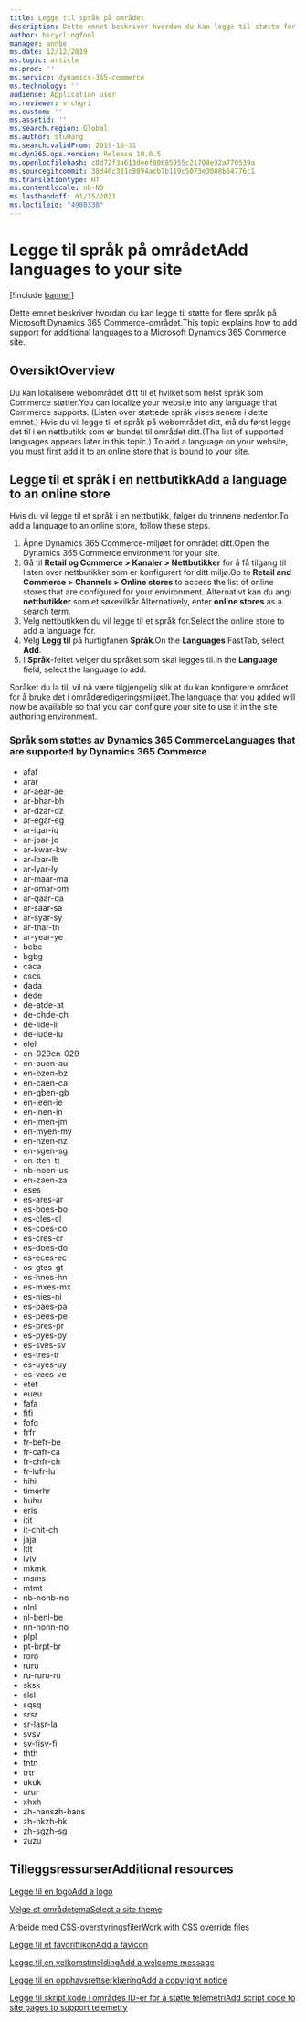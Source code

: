 ```yaml
---
title: Legge til språk på området
description: Dette emnet beskriver hvordan du kan legge til støtte for flere språk på Microsoft Dynamics 365 Commerce-området.
author: bicyclingfool
manager: annbe
ms.date: 12/12/2019
ms.topic: article
ms.prod: ''
ms.service: dynamics-365-commerce
ms.technology: ''
audience: Application user
ms.reviewer: v-chgri
ms.custom: ''
ms.assetid: ''
ms.search.region: Global
ms.author: StuHarg
ms.search.validFrom: 2019-10-31
ms.dyn365.ops.version: Release 10.0.5
ms.openlocfilehash: c8d72f3a613deef80685955c21708e32a770539a
ms.sourcegitcommit: 38d40c331c8894acb7b119c5073e3088b54776c1
ms.translationtype: HT
ms.contentlocale: nb-NO
ms.lasthandoff: 01/15/2021
ms.locfileid: "4980338"
---
```

# <a name="add-languages-to-your-site"></a><span data-ttu-id="91d00-103">Legge til språk på området</span><span class="sxs-lookup"><span data-stu-id="91d00-103">Add languages to your site</span></span>


[!include [banner](includes/banner.md)]

<span data-ttu-id="91d00-104">Dette emnet beskriver hvordan du kan legge til støtte for flere språk på Microsoft Dynamics 365 Commerce-området.</span><span class="sxs-lookup"><span data-stu-id="91d00-104">This topic explains how to add support for additional languages to a Microsoft Dynamics 365 Commerce site.</span></span>

## <a name="overview"></a><span data-ttu-id="91d00-105">Oversikt</span><span class="sxs-lookup"><span data-stu-id="91d00-105">Overview</span></span>

<span data-ttu-id="91d00-106">Du kan lokalisere webområdet ditt til et hvilket som helst språk som Commerce støtter.</span><span class="sxs-lookup"><span data-stu-id="91d00-106">You can localize your website into any language that Commerce supports.</span></span> <span data-ttu-id="91d00-107">(Listen over støttede språk vises senere i dette emnet.) Hvis du vil legge til et språk på webområdet ditt, må du først legge det til i en nettbutikk som er bundet til området ditt.</span><span class="sxs-lookup"><span data-stu-id="91d00-107">(The list of supported languages appears later in this topic.) To add a language on your website, you must first add it to an online store that is bound to your site.</span></span>

## <a name="add-a-language-to-an-online-store"></a><span data-ttu-id="91d00-108">Legge til et språk i en nettbutikk</span><span class="sxs-lookup"><span data-stu-id="91d00-108">Add a language to an online store</span></span>

<span data-ttu-id="91d00-109">Hvis du vil legge til et språk i en nettbutikk, følger du trinnene nedenfor.</span><span class="sxs-lookup"><span data-stu-id="91d00-109">To add a language to an online store, follow these steps.</span></span>

1. <span data-ttu-id="91d00-110">Åpne Dynamics 365 Commerce-miljøet for området ditt.</span><span class="sxs-lookup"><span data-stu-id="91d00-110">Open the Dynamics 365 Commerce environment for your site.</span></span>
1. <span data-ttu-id="91d00-111">Gå til **Retail og Commerce \> Kanaler \> Nettbutikker** for å få tilgang til listen over nettbutikker som er konfigurert for ditt miljø.</span><span class="sxs-lookup"><span data-stu-id="91d00-111">Go to **Retail and Commerce \> Channels \> Online stores** to access the list of online stores that are configured for your environment.</span></span> <span data-ttu-id="91d00-112">Alternativt kan du angi **nettbutikker** som et søkevilkår.</span><span class="sxs-lookup"><span data-stu-id="91d00-112">Alternatively, enter **online stores** as a search term.</span></span>
1. <span data-ttu-id="91d00-113">Velg nettbutikken du vil legge til et språk for.</span><span class="sxs-lookup"><span data-stu-id="91d00-113">Select the online store to add a language for.</span></span>
1. <span data-ttu-id="91d00-114">Velg **Legg til** på hurtigfanen **Språk**.</span><span class="sxs-lookup"><span data-stu-id="91d00-114">On the **Languages** FastTab, select **Add**.</span></span>
1. <span data-ttu-id="91d00-115">I **Språk**-feltet velger du språket som skal legges til.</span><span class="sxs-lookup"><span data-stu-id="91d00-115">In the **Language** field, select the language to add.</span></span>

<span data-ttu-id="91d00-116">Språket du la til, vil nå være tilgjengelig slik at du kan konfigurere området for å bruke det i områderedigeringsmiljøet.</span><span class="sxs-lookup"><span data-stu-id="91d00-116">The language that you added will now be available so that you can configure your site to use it in the site authoring environment.</span></span>

### <a name="languages-that-are-supported-by-dynamics-365-commerce"></a><span data-ttu-id="91d00-117">Språk som støttes av Dynamics 365 Commerce</span><span class="sxs-lookup"><span data-stu-id="91d00-117">Languages that are supported by Dynamics 365 Commerce</span></span>

- <span data-ttu-id="91d00-118">af</span><span class="sxs-lookup"><span data-stu-id="91d00-118">af</span></span>
- <span data-ttu-id="91d00-119">ar</span><span class="sxs-lookup"><span data-stu-id="91d00-119">ar</span></span>
- <span data-ttu-id="91d00-120">ar-ae</span><span class="sxs-lookup"><span data-stu-id="91d00-120">ar-ae</span></span>
- <span data-ttu-id="91d00-121">ar-bh</span><span class="sxs-lookup"><span data-stu-id="91d00-121">ar-bh</span></span>
- <span data-ttu-id="91d00-122">ar-dz</span><span class="sxs-lookup"><span data-stu-id="91d00-122">ar-dz</span></span>
- <span data-ttu-id="91d00-123">ar-eg</span><span class="sxs-lookup"><span data-stu-id="91d00-123">ar-eg</span></span>
- <span data-ttu-id="91d00-124">ar-iq</span><span class="sxs-lookup"><span data-stu-id="91d00-124">ar-iq</span></span>
- <span data-ttu-id="91d00-125">ar-jo</span><span class="sxs-lookup"><span data-stu-id="91d00-125">ar-jo</span></span>
- <span data-ttu-id="91d00-126">ar-kw</span><span class="sxs-lookup"><span data-stu-id="91d00-126">ar-kw</span></span>
- <span data-ttu-id="91d00-127">ar-lb</span><span class="sxs-lookup"><span data-stu-id="91d00-127">ar-lb</span></span>
- <span data-ttu-id="91d00-128">ar-ly</span><span class="sxs-lookup"><span data-stu-id="91d00-128">ar-ly</span></span>
- <span data-ttu-id="91d00-129">ar-ma</span><span class="sxs-lookup"><span data-stu-id="91d00-129">ar-ma</span></span>
- <span data-ttu-id="91d00-130">ar-om</span><span class="sxs-lookup"><span data-stu-id="91d00-130">ar-om</span></span>
- <span data-ttu-id="91d00-131">ar-qa</span><span class="sxs-lookup"><span data-stu-id="91d00-131">ar-qa</span></span>
- <span data-ttu-id="91d00-132">ar-sa</span><span class="sxs-lookup"><span data-stu-id="91d00-132">ar-sa</span></span>
- <span data-ttu-id="91d00-133">ar-sy</span><span class="sxs-lookup"><span data-stu-id="91d00-133">ar-sy</span></span>
- <span data-ttu-id="91d00-134">ar-tn</span><span class="sxs-lookup"><span data-stu-id="91d00-134">ar-tn</span></span>
- <span data-ttu-id="91d00-135">ar-ye</span><span class="sxs-lookup"><span data-stu-id="91d00-135">ar-ye</span></span>
- <span data-ttu-id="91d00-136">be</span><span class="sxs-lookup"><span data-stu-id="91d00-136">be</span></span>
- <span data-ttu-id="91d00-137">bg</span><span class="sxs-lookup"><span data-stu-id="91d00-137">bg</span></span>
- <span data-ttu-id="91d00-138">ca</span><span class="sxs-lookup"><span data-stu-id="91d00-138">ca</span></span>
- <span data-ttu-id="91d00-139">cs</span><span class="sxs-lookup"><span data-stu-id="91d00-139">cs</span></span>
- <span data-ttu-id="91d00-140">da</span><span class="sxs-lookup"><span data-stu-id="91d00-140">da</span></span>
- <span data-ttu-id="91d00-141">de</span><span class="sxs-lookup"><span data-stu-id="91d00-141">de</span></span>
- <span data-ttu-id="91d00-142">de-at</span><span class="sxs-lookup"><span data-stu-id="91d00-142">de-at</span></span>
- <span data-ttu-id="91d00-143">de-ch</span><span class="sxs-lookup"><span data-stu-id="91d00-143">de-ch</span></span>
- <span data-ttu-id="91d00-144">de-li</span><span class="sxs-lookup"><span data-stu-id="91d00-144">de-li</span></span>
- <span data-ttu-id="91d00-145">de-lu</span><span class="sxs-lookup"><span data-stu-id="91d00-145">de-lu</span></span>
- <span data-ttu-id="91d00-146">el</span><span class="sxs-lookup"><span data-stu-id="91d00-146">el</span></span>
- <span data-ttu-id="91d00-147">en-029</span><span class="sxs-lookup"><span data-stu-id="91d00-147">en-029</span></span>
- <span data-ttu-id="91d00-148">en-au</span><span class="sxs-lookup"><span data-stu-id="91d00-148">en-au</span></span>
- <span data-ttu-id="91d00-149">en-bz</span><span class="sxs-lookup"><span data-stu-id="91d00-149">en-bz</span></span>
- <span data-ttu-id="91d00-150">en-ca</span><span class="sxs-lookup"><span data-stu-id="91d00-150">en-ca</span></span>
- <span data-ttu-id="91d00-151">en-gb</span><span class="sxs-lookup"><span data-stu-id="91d00-151">en-gb</span></span>
- <span data-ttu-id="91d00-152">en-ie</span><span class="sxs-lookup"><span data-stu-id="91d00-152">en-ie</span></span>
- <span data-ttu-id="91d00-153">en-in</span><span class="sxs-lookup"><span data-stu-id="91d00-153">en-in</span></span>
- <span data-ttu-id="91d00-154">en-jm</span><span class="sxs-lookup"><span data-stu-id="91d00-154">en-jm</span></span>
- <span data-ttu-id="91d00-155">en-my</span><span class="sxs-lookup"><span data-stu-id="91d00-155">en-my</span></span>
- <span data-ttu-id="91d00-156">en-nz</span><span class="sxs-lookup"><span data-stu-id="91d00-156">en-nz</span></span>
- <span data-ttu-id="91d00-157">en-sg</span><span class="sxs-lookup"><span data-stu-id="91d00-157">en-sg</span></span>
- <span data-ttu-id="91d00-158">en-tt</span><span class="sxs-lookup"><span data-stu-id="91d00-158">en-tt</span></span>
- <span data-ttu-id="91d00-159">nb-no</span><span class="sxs-lookup"><span data-stu-id="91d00-159">en-us</span></span>
- <span data-ttu-id="91d00-160">en-za</span><span class="sxs-lookup"><span data-stu-id="91d00-160">en-za</span></span>
- <span data-ttu-id="91d00-161">es</span><span class="sxs-lookup"><span data-stu-id="91d00-161">es</span></span>
- <span data-ttu-id="91d00-162">es-ar</span><span class="sxs-lookup"><span data-stu-id="91d00-162">es-ar</span></span>
- <span data-ttu-id="91d00-163">es-bo</span><span class="sxs-lookup"><span data-stu-id="91d00-163">es-bo</span></span>
- <span data-ttu-id="91d00-164">es-cl</span><span class="sxs-lookup"><span data-stu-id="91d00-164">es-cl</span></span>
- <span data-ttu-id="91d00-165">es-co</span><span class="sxs-lookup"><span data-stu-id="91d00-165">es-co</span></span>
- <span data-ttu-id="91d00-166">es-cr</span><span class="sxs-lookup"><span data-stu-id="91d00-166">es-cr</span></span>
- <span data-ttu-id="91d00-167">es-do</span><span class="sxs-lookup"><span data-stu-id="91d00-167">es-do</span></span>
- <span data-ttu-id="91d00-168">es-ec</span><span class="sxs-lookup"><span data-stu-id="91d00-168">es-ec</span></span>
- <span data-ttu-id="91d00-169">es-gt</span><span class="sxs-lookup"><span data-stu-id="91d00-169">es-gt</span></span>
- <span data-ttu-id="91d00-170">es-hn</span><span class="sxs-lookup"><span data-stu-id="91d00-170">es-hn</span></span>
- <span data-ttu-id="91d00-171">es-mx</span><span class="sxs-lookup"><span data-stu-id="91d00-171">es-mx</span></span>
- <span data-ttu-id="91d00-172">es-ni</span><span class="sxs-lookup"><span data-stu-id="91d00-172">es-ni</span></span>
- <span data-ttu-id="91d00-173">es-pa</span><span class="sxs-lookup"><span data-stu-id="91d00-173">es-pa</span></span>
- <span data-ttu-id="91d00-174">es-pe</span><span class="sxs-lookup"><span data-stu-id="91d00-174">es-pe</span></span>
- <span data-ttu-id="91d00-175">es-pr</span><span class="sxs-lookup"><span data-stu-id="91d00-175">es-pr</span></span>
- <span data-ttu-id="91d00-176">es-py</span><span class="sxs-lookup"><span data-stu-id="91d00-176">es-py</span></span>
- <span data-ttu-id="91d00-177">es-sv</span><span class="sxs-lookup"><span data-stu-id="91d00-177">es-sv</span></span>
- <span data-ttu-id="91d00-178">es-tr</span><span class="sxs-lookup"><span data-stu-id="91d00-178">es-tr</span></span>
- <span data-ttu-id="91d00-179">es-uy</span><span class="sxs-lookup"><span data-stu-id="91d00-179">es-uy</span></span>
- <span data-ttu-id="91d00-180">es-ve</span><span class="sxs-lookup"><span data-stu-id="91d00-180">es-ve</span></span>
- <span data-ttu-id="91d00-181">et</span><span class="sxs-lookup"><span data-stu-id="91d00-181">et</span></span>
- <span data-ttu-id="91d00-182">eu</span><span class="sxs-lookup"><span data-stu-id="91d00-182">eu</span></span>
- <span data-ttu-id="91d00-183">fa</span><span class="sxs-lookup"><span data-stu-id="91d00-183">fa</span></span>
- <span data-ttu-id="91d00-184">fi</span><span class="sxs-lookup"><span data-stu-id="91d00-184">fi</span></span>
- <span data-ttu-id="91d00-185">fo</span><span class="sxs-lookup"><span data-stu-id="91d00-185">fo</span></span>
- <span data-ttu-id="91d00-186">fr</span><span class="sxs-lookup"><span data-stu-id="91d00-186">fr</span></span>
- <span data-ttu-id="91d00-187">fr-be</span><span class="sxs-lookup"><span data-stu-id="91d00-187">fr-be</span></span>
- <span data-ttu-id="91d00-188">fr-ca</span><span class="sxs-lookup"><span data-stu-id="91d00-188">fr-ca</span></span>
- <span data-ttu-id="91d00-189">fr-ch</span><span class="sxs-lookup"><span data-stu-id="91d00-189">fr-ch</span></span>
- <span data-ttu-id="91d00-190">fr-lu</span><span class="sxs-lookup"><span data-stu-id="91d00-190">fr-lu</span></span>
- <span data-ttu-id="91d00-191">hi</span><span class="sxs-lookup"><span data-stu-id="91d00-191">hi</span></span>
- <span data-ttu-id="91d00-192">timer</span><span class="sxs-lookup"><span data-stu-id="91d00-192">hr</span></span>
- <span data-ttu-id="91d00-193">hu</span><span class="sxs-lookup"><span data-stu-id="91d00-193">hu</span></span>
- <span data-ttu-id="91d00-194">er</span><span class="sxs-lookup"><span data-stu-id="91d00-194">is</span></span>
- <span data-ttu-id="91d00-195">it</span><span class="sxs-lookup"><span data-stu-id="91d00-195">it</span></span>
- <span data-ttu-id="91d00-196">it-ch</span><span class="sxs-lookup"><span data-stu-id="91d00-196">it-ch</span></span>
- <span data-ttu-id="91d00-197">ja</span><span class="sxs-lookup"><span data-stu-id="91d00-197">ja</span></span>
- <span data-ttu-id="91d00-198">lt</span><span class="sxs-lookup"><span data-stu-id="91d00-198">lt</span></span>
- <span data-ttu-id="91d00-199">lv</span><span class="sxs-lookup"><span data-stu-id="91d00-199">lv</span></span>
- <span data-ttu-id="91d00-200">mk</span><span class="sxs-lookup"><span data-stu-id="91d00-200">mk</span></span>
- <span data-ttu-id="91d00-201">ms</span><span class="sxs-lookup"><span data-stu-id="91d00-201">ms</span></span>
- <span data-ttu-id="91d00-202">mt</span><span class="sxs-lookup"><span data-stu-id="91d00-202">mt</span></span>
- <span data-ttu-id="91d00-203">nb-no</span><span class="sxs-lookup"><span data-stu-id="91d00-203">nb-no</span></span>
- <span data-ttu-id="91d00-204">nl</span><span class="sxs-lookup"><span data-stu-id="91d00-204">nl</span></span>
- <span data-ttu-id="91d00-205">nl-be</span><span class="sxs-lookup"><span data-stu-id="91d00-205">nl-be</span></span>
- <span data-ttu-id="91d00-206">nn-no</span><span class="sxs-lookup"><span data-stu-id="91d00-206">nn-no</span></span>
- <span data-ttu-id="91d00-207">pl</span><span class="sxs-lookup"><span data-stu-id="91d00-207">pl</span></span>
- <span data-ttu-id="91d00-208">pt-br</span><span class="sxs-lookup"><span data-stu-id="91d00-208">pt-br</span></span>
- <span data-ttu-id="91d00-209">ro</span><span class="sxs-lookup"><span data-stu-id="91d00-209">ro</span></span>
- <span data-ttu-id="91d00-210">ru</span><span class="sxs-lookup"><span data-stu-id="91d00-210">ru</span></span>
- <span data-ttu-id="91d00-211">ru-ru</span><span class="sxs-lookup"><span data-stu-id="91d00-211">ru-ru</span></span>
- <span data-ttu-id="91d00-212">sk</span><span class="sxs-lookup"><span data-stu-id="91d00-212">sk</span></span>
- <span data-ttu-id="91d00-213">sl</span><span class="sxs-lookup"><span data-stu-id="91d00-213">sl</span></span>
- <span data-ttu-id="91d00-214">sq</span><span class="sxs-lookup"><span data-stu-id="91d00-214">sq</span></span>
- <span data-ttu-id="91d00-215">sr</span><span class="sxs-lookup"><span data-stu-id="91d00-215">sr</span></span>
- <span data-ttu-id="91d00-216">sr-la</span><span class="sxs-lookup"><span data-stu-id="91d00-216">sr-la</span></span>
- <span data-ttu-id="91d00-217">sv</span><span class="sxs-lookup"><span data-stu-id="91d00-217">sv</span></span>
- <span data-ttu-id="91d00-218">sv-fi</span><span class="sxs-lookup"><span data-stu-id="91d00-218">sv-fi</span></span>
- <span data-ttu-id="91d00-219">th</span><span class="sxs-lookup"><span data-stu-id="91d00-219">th</span></span>
- <span data-ttu-id="91d00-220">tn</span><span class="sxs-lookup"><span data-stu-id="91d00-220">tn</span></span>
- <span data-ttu-id="91d00-221">tr</span><span class="sxs-lookup"><span data-stu-id="91d00-221">tr</span></span>
- <span data-ttu-id="91d00-222">uk</span><span class="sxs-lookup"><span data-stu-id="91d00-222">uk</span></span>
- <span data-ttu-id="91d00-223">ur</span><span class="sxs-lookup"><span data-stu-id="91d00-223">ur</span></span>
- <span data-ttu-id="91d00-224">xh</span><span class="sxs-lookup"><span data-stu-id="91d00-224">xh</span></span>
- <span data-ttu-id="91d00-225">zh-hans</span><span class="sxs-lookup"><span data-stu-id="91d00-225">zh-hans</span></span>
- <span data-ttu-id="91d00-226">zh-hk</span><span class="sxs-lookup"><span data-stu-id="91d00-226">zh-hk</span></span>
- <span data-ttu-id="91d00-227">zh-sg</span><span class="sxs-lookup"><span data-stu-id="91d00-227">zh-sg</span></span>
- <span data-ttu-id="91d00-228">zu</span><span class="sxs-lookup"><span data-stu-id="91d00-228">zu</span></span>

## <a name="additional-resources"></a><span data-ttu-id="91d00-229">Tilleggsressurser</span><span class="sxs-lookup"><span data-stu-id="91d00-229">Additional resources</span></span>

[<span data-ttu-id="91d00-230">Legge til en logo</span><span class="sxs-lookup"><span data-stu-id="91d00-230">Add a logo</span></span>](add-logo.md)

[<span data-ttu-id="91d00-231">Velge et områdetema</span><span class="sxs-lookup"><span data-stu-id="91d00-231">Select a site theme</span></span>](select-site-theme.md)

[<span data-ttu-id="91d00-232">Arbeide med CSS-overstyringsfiler</span><span class="sxs-lookup"><span data-stu-id="91d00-232">Work with CSS override files</span></span>](css-override-files.md)

[<span data-ttu-id="91d00-233">Legge til et favorittikon</span><span class="sxs-lookup"><span data-stu-id="91d00-233">Add a favicon</span></span>](add-favicon.md)

[<span data-ttu-id="91d00-234">Legge til en velkomstmelding</span><span class="sxs-lookup"><span data-stu-id="91d00-234">Add a welcome message</span></span>](add-welcome-message.md)

[<span data-ttu-id="91d00-235">Legge til en opphavsrettserklæring</span><span class="sxs-lookup"><span data-stu-id="91d00-235">Add a copyright notice</span></span>](add-copyright-notice.md)

[<span data-ttu-id="91d00-236">Legge til skript kode i områdes ID-er for å støtte telemetri</span><span class="sxs-lookup"><span data-stu-id="91d00-236">Add script code to site pages to support telemetry</span></span>](add-telemetry.md)

